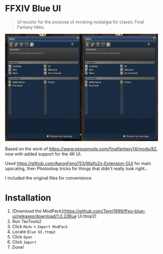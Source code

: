 # FFXIV Blue UI

> UI recolor for the purpose of invoking nostalgia for classic Final Fantasy titles.

<p align="center">
  <img src="https://github.com/Tenri1999/ffxiv-blue-ui/blob/main/demo.png?raw=true">
</p>

Based on the work of https://www.nexusmods.com/finalfantasy14/mods/82, now with added support for the 4K UI.

Used https://github.com/AaronFeng753/Waifu2x-Extension-GUI for main upscaling, then Photoshop tricks for things that didn't really look right...

I included the original files for convenience.

# Installation 

1. [Download the ModPack](https://github.com/Tenri1999/ffxiv-blue-ui/releases/download/1.0.2/Blue UI.ttmp2)
2. Run TexTools2
3. Click `Mods` > `Import ModPack`
4. Locate `Blue UI.ttmp2`
5. Click `Open`
6. Click `Import`
7. Done!
